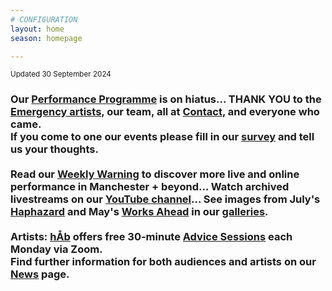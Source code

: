 ```yaml
---
# CONFIGURATION
layout: home
season: homepage

---
```

<small>Updated 30 September 2024</small>        
### Our [Performance Programme](/current/2024) is on hiatus… THANK YOU to the [Emergency artists](/current/2024-emergency/#artists), our team, all at <a href="https://contactmcr.com" target="_blank">Contact</a>, and everyone who came.<br>If you come to one our events please fill in our <a href="https://www.illuminate-data.org.uk/survey/qvprln" target="_blank">survey</a> and tell us your thoughts.<br><br>Read our <a href="https://wordofwarning.posthaven.com" target="_blank">Weekly Warning</a> to discover more live and online performance in Manchester + beyond… Watch archived livestreams on our <a href="https://youtube.com/@warnmcr" target="_blank">YouTube channel</a>… See images from July's [Haphazard](/galleries/2024-haphazard) and May's [Works Ahead](/galleries/2024-woah) in our [galleries](/galleries).<br><br>Artists: [hÅb](/hab) offers free 30-minute [Advice Sessions](/hab/advice) each Monday via Zoom.<br>Find further information for both audiences and artists on our [News](/news) page.
